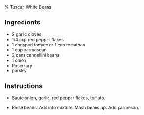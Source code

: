 % Tuscan White Beans

## Ingredients

- 2 garlic cloves
- 1/4 cup red pepper flakes
- 1 chopped tomato or 1 can tomatoes
- 1 cup parmasean
- 2 cans cannellini beans
- 1 onion
- Rosemary
- parsley

## Instructions

- Saute onion, garlic, red pepper flakes, tomato.

- Rinse beans. Add into mixture. Mash beans up. Add parmesan. 